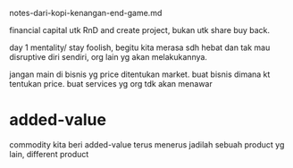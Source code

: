 notes-dari-kopi-kenangan-end-game.md

financial capital utk RnD and create project, bukan utk share buy back.

day 1 mentality/ stay foolish, begitu kita merasa sdh hebat dan tak mau  disruptive diri sendiri, org lain yg akan melakukannya.

jangan main di bisnis yg price ditentukan market. buat bisnis dimana kt tentukan price. buat services yg org tdk akan menawar

# added-value
commodity kita beri added-value terus menerus jadilah sebuah product yg lain, different product